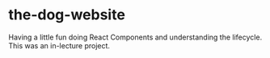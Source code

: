 # the-dog-website
Having a little fun doing React Components and understanding the lifecycle. This was an in-lecture project. 

